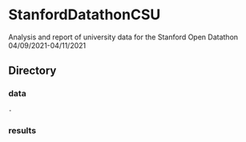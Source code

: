 # StanfordDatathonCSU

Analysis and report of university data for the Stanford Open Datathon 04/09/2021-04/11/2021



## Directory

### data
	- 
	
### results
